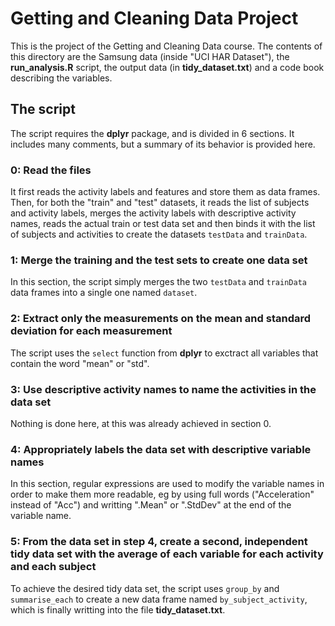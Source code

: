 # Getting and Cleaning Data Project

This is the project of the Getting and Cleaning Data course. The contents of
this directory are the Samsung data (inside "UCI HAR Dataset"), the
**run_analysis.R** script, the output data (in **tidy_dataset.txt**) and a
code book describing the variables.

## The script

The script requires the **dplyr** package, and is divided in 6 sections. It
includes many comments, but a summary of its behavior is provided here.

### 0: Read the files

It first reads the activity labels and features and store them as data frames.
Then, for both the "train" and "test" datasets, it reads the list of subjects
and activity labels, merges the activity labels with descriptive activity
names, reads the actual train or test data set and then binds it with the list
of subjects and activities to create the datasets `testData` and `trainData`.

### 1: Merge the training and the test sets to create one data set

In this section, the script simply merges the two `testData` and `trainData`
data frames into a single one named `dataset`.

### 2: Extract only the measurements on the mean and standard deviation for each measurement

The script uses the `select` function from **dplyr** to exctract all variables
that contain the word "mean" or "std".

### 3: Use descriptive activity names to name the activities in the data set

Nothing is done here, at this was already achieved in section 0.

### 4: Appropriately labels the data set with descriptive variable names

In this section, regular expressions are used to modify the variable names in
order to make them more readable, eg by using full words ("Acceleration"
instead of "Acc") and writting ".Mean" or ".StdDev" at the end of the variable
name.

### 5: From the data set in step 4, create a second, independent tidy data set with the average of each variable for each activity and each subject

To achieve the desired tidy data set, the script uses `group_by` and
`summarise_each` to create a new data frame named `by_subject_activity`, which
is finally writting into the file **tidy_dataset.txt**.

